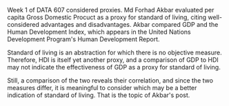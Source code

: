 Week 1 of DATA 607 considered proxies. Md Forhad Akbar evaluated per capita Gross Domestic Procuct as a proxy for standard of living, citing well-considered advantages and disadvantages. Akbar compared GDP and the Human Development Index, which appears in the United Nations Development Program's Human
Development Report.

Standard of living is an abstraction for which there is no objective measure. Therefore, HDI is
itself yet another proxy, and a comparison of GDP to HDI may not indicate the effectiveness of
GDP as a proxy for standard of living.

Still, a comparison of the two reveals their correlation, and since the two measures differ, it is
meaningful to consider which may be a better indication of standard of living. That is the topic of Akbar's post.
